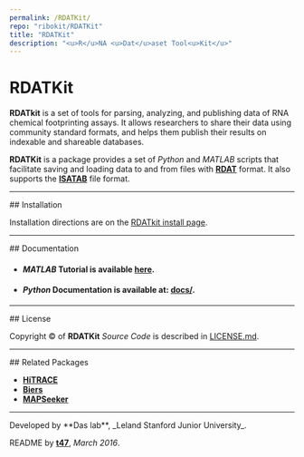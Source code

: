 ```yaml
---
permalink: /RDATKit/
repo: "ribokit/RDATKit"
title: "RDATKit"
description: "<u>R</u>NA <u>Dat</u>aset Tool<u>Kit</u>"
---
```



# RDATKit

**RDATkit** is a set of tools for parsing, analyzing, and publishing data of RNA chemical footprinting assays. It allows researchers to share their data using community standard formats, and helps them publish their results on indexable and shareable databases.

**RDATKit** is a package provides a set of *Python* and *MATLAB* scripts that facilitate saving and loading data to and from files with [**RDAT**](https://rmdb.stanford.edu/deposit/specs/) format. It also supports the [**ISATAB**](http://ribosnitch.bio.unc.edu/snrnasm/) file format.

<hr/>
## Installation

Installation directions are on the [RDATkit install page](/RDATKit/install/).

<hr/>
## Documentation

* #### *MATLAB* Tutorial is available [**here**](/HiTRACE/tutorial/step_9/).

* #### *Python* Documentation is available at: [**docs/**](/RDATKit/docs/).

<hr/>
## License

Copyright &copy; of **RDATKit** _Source Code_ is described in [LICENSE.md](https://github.com/RiboKit/RDATKit/blob/master/LICENSE.md).

<hr/>
## Related Packages

* [**HiTRACE**](/HiTRACE/)
* [**Biers**](/Biers/)
* [**MAPSeeker**](/MAPseeker/)

<hr/>
Developed by **Das lab**, _Leland Stanford Junior University_.

README by [**t47**](http://t47.io/), *March 2016*.
